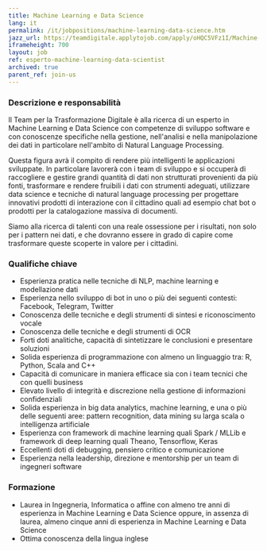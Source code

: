 ```yaml
---
title: Machine Learning e Data Science
lang: it
permalink: /it/jobpositions/machine-learning-data-science.htm
jazz_url: https://teamdigitale.applytojob.com/apply/oHQC5VFz1I/Machine-Learning-Data-Scientist
iframeheight: 700
layout: job
ref: esperto-machine-learning-data-scientist
archived: true
parent_ref: join-us
---
```


### Descrizione e responsabilità
Il Team per la Trasformazione Digitale è alla ricerca di un esperto in Machine Learning e Data Science con competenze di sviluppo software e con conoscenze specifiche nella gestione, nell'analisi e nella manipolazione dei dati in particolare nell'ambito di Natural Language Processing.

Questa figura avrà il compito di rendere più intelligenti le applicazioni sviluppate. In particolare lavorerà con i team di sviluppo e si occuperà di raccogliere e gestire grandi quantità di dati non strutturati provenienti da più fonti, trasformare e rendere fruibili i dati con strumenti adeguati, utilizzare data science e tecniche di natural language processing per progettare innovativi prodotti di interazione con il cittadino quali ad esempio chat bot o prodotti per la catalogazione massiva di documenti.  

Siamo alla ricerca di talenti con una reale ossessione per i risultati, non solo per i pattern nei dati, e che dovranno essere in grado di capire come trasformare queste scoperte in valore per i cittadini.



### Qualifiche chiave
- Esperienza pratica nelle tecniche di NLP, machine learning e modellazione dati
- Esperienza nello sviluppo di bot in uno o più dei seguenti contesti: Facebook, Telegram, Twitter
- Conoscenza delle tecniche e degli strumenti di sintesi e riconoscimento vocale
- Conoscenza delle tecniche e degli strumenti di OCR
- Forti doti analitiche, capacità di sintetizzare le conclusioni e presentare soluzioni
- Solida esperienza di programmazione con almeno un linguaggio tra: R, Python, Scala and C++
- Capacità di comunicare in maniera efficace sia con i team tecnici che con quelli business
- Elevato livello di integrità e discrezione nella gestione di informazioni confidenziali
- Solida esperienza in big data analytics, machine learning, e una o più delle seguenti aree: pattern recognition, data mining su larga scala o intelligenza artificiale
- Esperienza con framework di machine learning quali Spark / MLLib e framework di deep learning quali Theano, Tensorflow, Keras
- Eccellenti doti di debugging, pensiero critico e comunicazione
- Esperienza nella leadership, direzione e mentorship per un team di ingegneri software


### Formazione
- Laurea in Ingegneria, Informatica o affine con almeno tre anni di esperienza in Machine Learning e Data Science oppure, in assenza di laurea, almeno cinque anni di esperienza in Machine Learning e Data Science
- Ottima conoscenza della lingua inglese